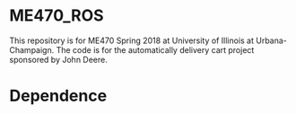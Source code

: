 # ME470_ROS
This repository is for ME470 Spring 2018 at University of Illinois at Urbana-Champaign.
The code is for the automatically delivery cart project sponsored by John Deere.

# Dependence
